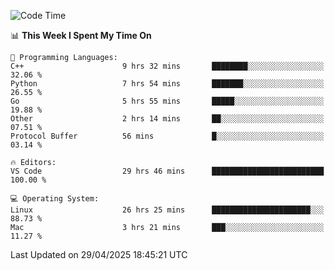 
<!--START_SECTION:waka-->
![Code Time](http://img.shields.io/badge/Code%20Time-3%2C356%20hrs%2050%20mins-blue)

📊 **This Week I Spent My Time On** 

```text
💬 Programming Languages: 
C++                      9 hrs 32 mins       ████████░░░░░░░░░░░░░░░░░   32.06 % 
Python                   7 hrs 54 mins       ███████░░░░░░░░░░░░░░░░░░   26.55 % 
Go                       5 hrs 55 mins       █████░░░░░░░░░░░░░░░░░░░░   19.88 % 
Other                    2 hrs 14 mins       ██░░░░░░░░░░░░░░░░░░░░░░░   07.51 % 
Protocol Buffer          56 mins             █░░░░░░░░░░░░░░░░░░░░░░░░   03.14 % 

🔥 Editors: 
VS Code                  29 hrs 46 mins      █████████████████████████   100.00 % 

💻 Operating System: 
Linux                    26 hrs 25 mins      ██████████████████████░░░   88.73 % 
Mac                      3 hrs 21 mins       ███░░░░░░░░░░░░░░░░░░░░░░   11.27 % 
```


 Last Updated on 29/04/2025 18:45:21 UTC
<!--END_SECTION:waka-->

